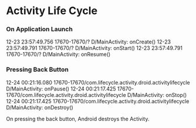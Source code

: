 # Activity Life Cycle

### On Application Launch

12-23 23:57:49.756 17670-17670/? D/MainActivity: onCreate()
12-23 23:57:49.791 17670-17670/? D/MainActivity: onStart()
12-23 23:57:49.791 17670-17670/? D/MainActivity: onResume()


### Pressing Back Button

12-24 00:21:16.080 17670-17670/com.lifecycle.activity.droid.activitylifecycle D/MainActivity: onPause()
12-24 00:21:17.425 17670-17670/com.lifecycle.activity.droid.activitylifecycle D/MainActivity: onStop()
12-24 00:21:17.425 17670-17670/com.lifecycle.activity.droid.activitylifecycle D/MainActivity: onDestroy()

On pressing the back button, Android destroys the Activity.
